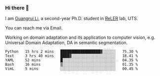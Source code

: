 ### Hi there 👋

<!--
**Solacex/Solacex** is a ✨ _special_ ✨ repository because its `README.md` (this file) appears on your GitHub profile.

Here are some ideas to get you started:

- 🔭 I’m currently working on ...
- 🌱 I’m currently learning ...
- 👯 I’m looking to collaborate on ...
- 🤔 I’m looking for help with ...
- 💬 Ask me about ...
- 📫 How to reach me: ...
- 😄 Pronouns: ...
- ⚡ Fun fact: ...
-->
I am [Guangrui Li](http://www.guangrui.li), a second-year Ph.D. student in [ReLER](http://www.reler.net) lab, UTS.

You can reach me via Email.

Working on domain adaptation and its application to computer vision, e.g. Universal Domain Adaptation, DA in semantic segmentation. 


<!--START_SECTION:waka-->
```text
Python   15 hrs 2 mins   ██████████████████▓░░░░░░   75.30 % 
Text     3 hrs 40 mins   ████▓░░░░░░░░░░░░░░░░░░░░   18.41 % 
YAML     52 mins         █░░░░░░░░░░░░░░░░░░░░░░░░   04.35 % 
Bash     16 mins         ▒░░░░░░░░░░░░░░░░░░░░░░░░   01.35 % 
VimL     5 mins          ░░░░░░░░░░░░░░░░░░░░░░░░░   00.45 % 
```
<!--END_SECTION:waka-->
